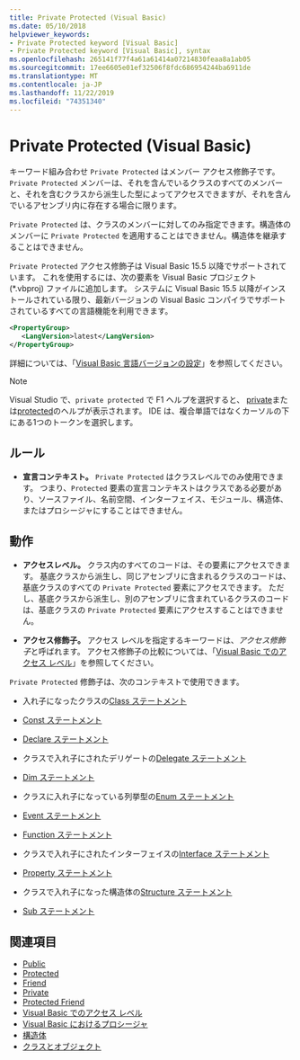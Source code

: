 ```yaml
---
title: Private Protected (Visual Basic)
ms.date: 05/10/2018
helpviewer_keywords:
- Private Protected keyword [Visual Basic]
- Private Protected keyword [Visual Basic], syntax
ms.openlocfilehash: 265141f77f4a61a61414a07214830feaa8a1ab05
ms.sourcegitcommit: 17ee6605e01ef32506f8fdc686954244ba6911de
ms.translationtype: MT
ms.contentlocale: ja-JP
ms.lasthandoff: 11/22/2019
ms.locfileid: "74351340"
---
```

# <a name="private-protected-visual-basic"></a>Private Protected (Visual Basic)

キーワード組み合わせ `Private Protected` はメンバー アクセス修飾子です。 `Private Protected` メンバーは、それを含んでいるクラスのすべてのメンバーと、それを含むクラスから派生した型によってアクセスできますが、それを含んでいるアセンブリ内に存在する場合に限ります。

`Private Protected` は、クラスのメンバーに対してのみ指定できます。構造体のメンバーに `Private Protected` を適用することはできません。構造体を継承することはできません。

`Private Protected` アクセス修飾子は Visual Basic 15.5 以降でサポートされています。 これを使用するには、次の要素を Visual Basic プロジェクト (\*.vbproj) ファイルに追加します。 システムに Visual Basic 15.5 以降がインストールされている限り、最新バージョンの Visual Basic コンパイラでサポートされているすべての言語機能を利用できます。

```xml
<PropertyGroup>
   <LangVersion>latest</LangVersion>
</PropertyGroup>
```

詳細については、「[Visual Basic 言語バージョンの設定](../../language-reference/configure-language-version.md)」を参照してください。

> [!NOTE]
> Visual Studio で、`private protected` で F1 ヘルプを選択すると、 [private](private.md)または[protected](protected.md)のヘルプが表示されます。 IDE は、複合単語ではなくカーソルの下にある1つのトークンを選択します。

## <a name="rules"></a>ルール

- **宣言コンテキスト。** `Private Protected` はクラスレベルでのみ使用できます。 つまり、`Protected` 要素の宣言コンテキストはクラスである必要があり、ソースファイル、名前空間、インターフェイス、モジュール、構造体、またはプロシージャにすることはできません。

## <a name="behavior"></a>動作

- **アクセスレベル。** クラス内のすべてのコードは、その要素にアクセスできます。 基底クラスから派生し、同じアセンブリに含まれるクラスのコードは、基底クラスのすべての `Private Protected` 要素にアクセスできます。 ただし、基底クラスから派生し、別のアセンブリに含まれているクラスのコードは、基底クラスの `Private Protected` 要素にアクセスすることはできません。

- **アクセス修飾子。** アクセス レベルを指定するキーワードは、*アクセス修飾子*と呼ばれます。 アクセス修飾子の比較については、「[Visual Basic でのアクセス レベル](../../../visual-basic/programming-guide/language-features/declared-elements/access-levels.md)」を参照してください。

`Private Protected` 修飾子は、次のコンテキストで使用できます。

- 入れ子になったクラスの[Class ステートメント](../../../visual-basic/language-reference/statements/class-statement.md)

- [Const ステートメント](../../../visual-basic/language-reference/statements/const-statement.md)

- [Declare ステートメント](../../../visual-basic/language-reference/statements/declare-statement.md)

- クラスで入れ子にされたデリゲートの[Delegate ステートメント](../../../visual-basic/language-reference/statements/delegate-statement.md)

- [Dim ステートメント](../../../visual-basic/language-reference/statements/dim-statement.md)

- クラスに入れ子になっている列挙型の[Enum ステートメント](../../../visual-basic/language-reference/statements/enum-statement.md)

- [Event ステートメント](../../../visual-basic/language-reference/statements/event-statement.md)

- [Function ステートメント](../../../visual-basic/language-reference/statements/function-statement.md)

- クラスで入れ子にされたインターフェイスの[Interface ステートメント](../../../visual-basic/language-reference/statements/interface-statement.md)

- [Property ステートメント](../../../visual-basic/language-reference/statements/property-statement.md)

- クラスで入れ子になった構造体の[Structure ステートメント](../../../visual-basic/language-reference/statements/structure-statement.md)

- [Sub ステートメント](../../../visual-basic/language-reference/statements/sub-statement.md)

## <a name="see-also"></a>関連項目

- [Public](../../../visual-basic/language-reference/modifiers/public.md)
- [Protected](../../../visual-basic/language-reference/modifiers/protected.md)
- [Friend](friend.md)
- [Private](../../../visual-basic/language-reference/modifiers/private.md)
- [Protected Friend](./protected-friend.md)
- [Visual Basic でのアクセス レベル](../../../visual-basic/programming-guide/language-features/declared-elements/access-levels.md)
- [Visual Basic におけるプロシージャ](../../../visual-basic/programming-guide/language-features/procedures/index.md)
- [構造体](../../../visual-basic/programming-guide/language-features/data-types/structures.md)
- [クラスとオブジェクト](../../../visual-basic/programming-guide/language-features/objects-and-classes/index.md)
